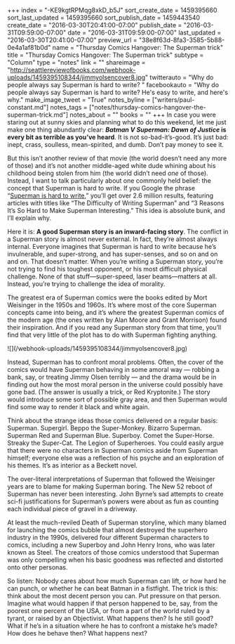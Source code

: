 +++
index = "-KE9kgtRPMqg8xkD_b5J"
sort_create_date = 1459395660
sort_last_updated = 1459395660
sort_publish_date = 1459443540
create_date = "2016-03-30T20:41:00-07:00"
publish_date = "2016-03-31T09:59:00-07:00"
date = "2016-03-31T09:59:00-07:00"
last_updated = "2016-03-30T20:41:00-07:00"
preview_url = "38e8f63d-8fa3-3585-5b88-0e4a1af81b0d"
name = "Thursday Comics Hangover: The Superman trick"
title = "Thursday Comics Hangover: The Superman trick"
subtype = "Column"
type = "notes"
link = ""
shareimage = "http://seattlereviewofbooks.com/webhook-uploads/1459395108344/jimmyolsencover8.jpg"
twitterauto = "Why do people always say Superman is hard to write? "
facebookauto = "Why do people always say Superman is hard to write? He's easy to write, and here's why."
make_image_tweet = "True"
notes_byline = ["writers/paul-constant.md"]
notes_tags = ["notes/thursday-comics-hangover-the-superman-trick.md"]
notes_about = ""
books = ""
+++
In case you were staring out at sunny skies and planning what to do this weekend, let me just make one thing abundantly clear: ***Batman V Superman: Dawn of Justice* is every bit as terrible as you’ve heard**. It is not so-bad-it’s-good. It’s just bad: inept, crass, soulless, mean-spirited, and dumb. Don’t pay money to see it.

But this isn’t another review of that movie (the world doesn’t need any more of those) and it’s not another middle-aged white dude whining about his childhood being stolen from him (the world didn’t need *one* of those). Instead, I want to talk particularly about one commonly held belief: the concept that Superman is hard to write. If you Google the phrase “[Superman is hard to write]( https://www.google.com/webhp?sourceid=chrome-instant&ion=1&espv=2&ie=UTF-8#q=superman%20is%20hard%20to%20write),” you’ll get over 2.6 million results, featuring articles with titles like “The Difficulty of Writing Superman” and “3 Reasons It’s So Hard to Make Superman Interesting.” This idea is absolute bunk, and I’ll explain why.

Here it is: **A good Superman story is an inward-facing story**. The conflict in a Superman story is almost never external. In fact, they’re almost always internal. Everyone imagines that Superman is hard to write because he’s invulnerable, and super-strong, and has super-senses, and so on and on and on. That doesn’t matter. When you’re writing a Superman story, you’re not trying to find his toughest opponent, or his most difficult physical challenge. None of that stuff—super-speed, laser beams—matters at all. Instead, you’re trying to challenge the idea of morality.

The greatest era of Superman comics were the books edited by Mort Weisinger in the  1950s and 1960s. It’s where most of the core Superman concepts came into being, and it’s where the greatest Superman comics of the modern age (the ones written by Alan Moore and Grant Morrison) found their inspiration. And if you read any Superman story from that time, you’ll find that very little of the plot has to do with Superman fighting anything. 

<p class="image-left">![](/webhook-uploads/1459395108344/jimmyolsencover8.jpg)</p>Instead, Superman has to confront moral problems. Often, the cover of the comics would have Superman behaving in some amoral way — robbing a bank, say, or treating Jimmy Olsen terribly — and the drama would be in finding out how the most moral person in the universe could possibly have gone bad. (The answer is usually a trick, or Red Kryptonite.) The story would introduce some sort of possible gray area, and then Superman would find some way to render it black and white again.

Think about the strange ideas those comics delivered on a regular basis: Superman. Supergirl. Beppo the Super-Monkey. Bizarro Superman. Superman Red and Superman Blue. Superboy. Comet the Super-Horse. Streaky the Super-Cat. The Legion of Superheroes. You could easily  argue that there were no characters in Superman comics aside from Superman himself; everyone else was a reflection of his psyche and an exploration of his themes. It’s as interior as a Beckett novel.

The over-literal interpretations of Superman that followed the Weisinger years are to blame for making Superman boring. The New 52 reboot of Superman has never been interesting.  John Byrne’s sad attempts to create sci-fi justifications for Superman’s powers were about as fun as counting each individual piece of gravel in a driveway. 

At least the much-reviled Death of Superman storyline, which many blamed for launching the comics bubble that almost destroyed the superhero industry in the 1990s, delivered four different Superman characters to comics, including a new Superboy and John Henry Irons, who was later known as Steel. The creators of those comics understood that Superman was only compelling when his basic goodness was reflected and distorted onto other personas.

So listen: Nobody cares about how much Superman can lift, or how hard he can punch, or whether he can beat Batman in a fistfight. The trick is this: think about the most decent person you can. Put pressure on that person. Imagine what would happen if that person happened to be, say, from the poorest one percent of the USA, or from a part of the world ruled by a tyrant, or raised by an Objectivist. What happens then? Is he still good? What if he’s in a situation where he has to confront a mistake he’s made? How does he behave then? What happens next?
